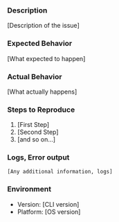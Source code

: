 <!--

This is template only for issues.

-->

### Description
[Description of the issue]

### Expected Behavior
[What expected to happen]

### Actual Behavior
[What actually happens]

### Steps to Reproduce

1. [First Step]
2. [Second Step]
3. [and so on...]

### Logs, Error output
```
[Any additional information, logs]
```

### Environment

- Version: [CLI version]
- Platform: [OS version]
